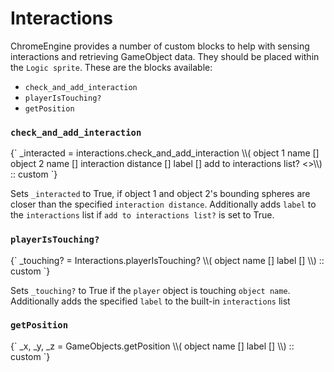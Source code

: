 # Interactions

ChromeEngine provides a number of custom blocks to help with sensing interactions and retrieving GameObject data. They should be placed within the `Logic sprite`. These are the blocks available:

 - `check_and_add_interaction`
 - `playerIsTouching?`
 - `getPosition`


### `check_and_add_interaction`
<ScratchBlocks>
{`
_interacted = interactions.check_and_add_interaction \\( object 1 name [] object 2 name [] interaction distance  [] label  [] add to interactions list? <>\\) :: custom
`}
</ScratchBlocks>

Sets `_interacted` to True, if object 1 and object 2's bounding spheres are closer than the specified `interaction distance`. Additionally adds `label` to the `interactions` list if `add to interactions list?` is set to True. 

### `playerIsTouching?`

<ScratchBlocks>
{`
_touching? = Interactions.playerIsTouching? \\( object name  [] label  [] \\) :: custom
`}
</ScratchBlocks>

Sets `_touching?` to True if the `player` object is touching `object name`. Additionally adds the specified `label` to the built-in `interactions` list

### `getPosition`

<ScratchBlocks>
{`
_x, _y, _z = GameObjects.getPosition \\( object name  [] label  [] \\) :: custom
`}
</ScratchBlocks>